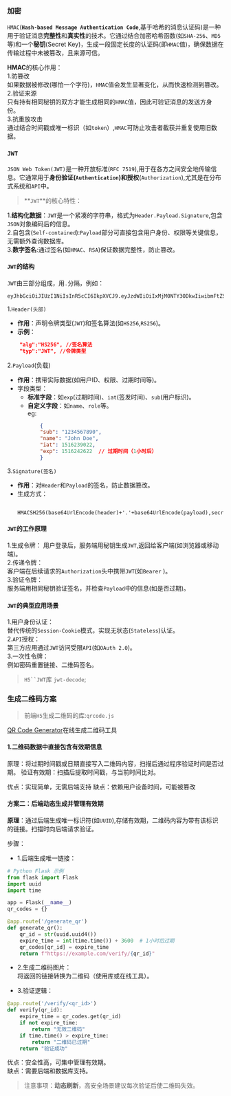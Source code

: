 ### 加密
`HMAC`(**`Hash-based Message Authentication Code`**,基于哈希的消息认证码)是一种用于验证消息**完整性**和**真实性**的技术。它通过结合加密哈希函数(如`SHA-256`、`MD5`等)和一个**秘钥**(Secret Key)，生成一段固定长度的认证码(即`HMAC`值)，确保数据在传输过程中未被篡改，且来源可信。   


**HMAC**的核心作用：   
1.防篡改   
如果数据被修改(哪怕一个字符)，`HMAC`值会发生显著变化，从而快速检测到篡改。   
2.验证来源   
只有持有相同秘钥的双方才能生成相同的`HMAC`值，因此可验证消息的发送方身份。   
3.抗重放攻击   
通过结合时间戳或唯一标识（如`token`）,`HMAC`可防止攻击者截获并重复使用旧数据。

### `JWT`  
`JSON Web Token(JWT)`是一种开放标准(`RFC 7519`),用于在各方之间安全地传输信息。它通常用于**身份验证(`Authentication`)**和**授权**(`Authorization`),尤其是在分布式系统和`API`中。   

> **`JWT`**的核心特性：  

1.**结构化数据**：`JWT`是一个紧凑的字符串，格式为`Header.Payload.Signature`,包含`JSON`对象编码后的信息。    
2.自包含(`Self-contained`):`Payload`部分可直接包含用户身份、权限等关键信息，无需额外查询数据库。   
3.**数字签名**:通过签名(如`HMAC`、`RSA`)保证数据完整性，防止篡改。   

#### `JWT`的结构   
`JWT`由三部分组成，用`.`分隔，例如：   
```
eyJhbGciOiJIUzI1NiIsInR5cCI6IkpXVCJ9.eyJzdWIiOiIxMjM0NTY3ODkwIiwibmFtZSI6IkpvaG4gRG9lIiwiaWF0IjoxNTE2MjM5MDIyfQ.SflKxwRJSMeKKF2QT4fwpMeJf36POk6yJV_adQssw5c
```  
1.`Header(头部)`  
+ **作用**：声明令牌类型(`JWT`)和签名算法(如`HS256`,`RS256`)。   
+ **示例**：   
```json
    "alg":"HS256", //签名算法
    "typ":"JWT", //令牌类型
```  
2.`Payload`(负载)  
+ **作用**：携带实际数据(如用户ID、权限、过期时间等)。   
+ 字段类型：   
  + **标准字段**：如`exp`(过期时间)、`iat`(签发时间)、`sub`(用户标识)。  
  + **自定义字段**：如`name`、`role`等。  
eg:   
    ```json
        {
        "sub": "1234567890",
        "name": "John Doe",
        "iat": 1516239022,
        "exp": 1516242622  // 过期时间（1小时后）
        }
    ```   
3.`Signature(签名)`  
+ **作用**：对`Header`和`Payload`的签名，防止数据篡改。   
+ 生成方式：  
    ```
        HMACSH256(base64UrlEncode(header)+'.'+base64UrlEncode(payload),secretKey)
    ```  
#### `JWT`的工作原理   
1.生成令牌：
用户登录后，服务端用秘钥生成`JWT`,返回给客户端(如浏览器或移动端)。  
2.传递令牌：  
客户端在后续请求的`Authorization`头中携带`JWT`(如`Bearer` <token>)。   
3.验证令牌：  
服务端用相同秘钥验证签名，并检查`Payload`中的信息(如是否过期)。

#### `JWT`的典型应用场景  
1.用户身份认证：  
替代传统的`Session-Cookie`模式，实现无状态(`Stateless`)认证。  
2.`API`授权：  
第三方应用通过`JWT`访问受限`API`(如`OAuth 2.0`)。   
3.一次性令牌：  
例如密码重置链接、二维码签名。  

> `H5``JWT`库 `jwt-decode`;







### 生成二维码方案    

> 前端`H5`生成二维码的库:`qrcode.js`   

[QR Code Generator](https://www.qr-code-generator.com/)在线生成二维码工具   


#### 1.二维码数据中直接包含有效期信息   
原理：将过期时间戳或日期直接写入二维码内容，扫描后通过程序验证时间是否过期。
验证有效期：扫描后提取时间戳，与当前时间比对。   

优点：实现简单，无需后端支持
缺点：依赖用户设备时间，可能被篡改   

#### 方案二：后端动态生成并管理有效期   
**原理**：通过后端生成唯一标识符(如`UUID`),存储有效期，二维码内容为带有该标识的链接。扫描时向后端请求验证。   

步骤：  
+ 1.后端生成唯一链接：   
```python
# Python Flask 示例
from flask import Flask
import uuid
import time

app = Flask(__name__)
qr_codes = {}

@app.route('/generate_qr')
def generate_qr():
    qr_id = str(uuid.uuid4())
    expire_time = int(time.time()) + 3600  # 1小时后过期
    qr_codes[qr_id] = expire_time
    return f"https://example.com/verify/{qr_id}"
```  

+ 2.生成二维码图片：   
将返回的链接转换为二维码（使用库或在线工具）。  

+ 3.验证逻辑：  
```python
@app.route('/verify/<qr_id>')
def verify(qr_id):
    expire_time = qr_codes.get(qr_id)
    if not expire_time:
        return "无效二维码"
    if time.time() > expire_time:
        return "二维码已过期"
    return "验证成功"
```   
优点：安全性高，可集中管理有效期。   
缺点：需要后端和数据库支持。

> 注意事项：**动态刷新**，高安全场景建议每次验证后使二维码失效。   


